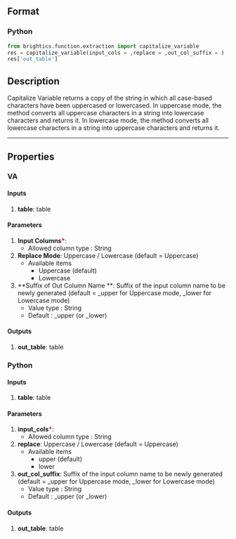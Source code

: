 ## Format
### Python
```python
from brightics.function.extraction import capitalize_variable
res = capitalize_variable(input_cols = ,replace = ,out_col_suffix = )
res['out_table']
```

## Description
Capitalize Variable returns a copy of the string in which all case-based characters have been uppercased or lowercased. In uppercase mode, the method converts all uppercase characters in a string into lowercase characters and returns it. In lowercase mode, the method converts all lowercase characters in a string into uppercase characters and returns it.

---

## Properties
### VA
#### Inputs
1. **table**: table

#### Parameters
1. **Input Columns**<b style="color:red">*</b>: 
   - Allowed column type : String
2. **Replace Mode**: Uppercase / Lowercase (default = Uppercase)
   - Available items
      - Uppercase (default)
      - Lowercase 
3. **Suffix of Out Column Name **: Suffix of the input column name to be newly generated (default = _upper for Uppercase mode, _lower for Lowercase mode)
   - Value type : String
   - Default : _upper (or _lower)

#### Outputs
1. **out_table**: table

### Python
#### Inputs
1. **table**: table

#### Parameters
1. **input_cols**<b style="color:red">*</b>: 
   - Allowed column type : String
2. **replace**: Uppercase / Lowercase (default = Uppercase)
   - Available items
      - upper (default)
      - lower
3. **out_col_suffix**: Suffix of the input column name to be newly generated (default = _upper for Uppercase mode, _lower for Lowercase mode)
   - Value type : String
   - Default : _upper (or _lower)

#### Outputs
1. **out_table**: table

